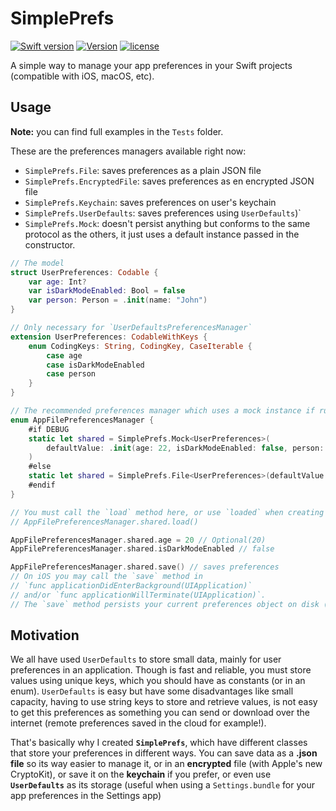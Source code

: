 # SimplePrefs

[![Swift version](https://img.shields.io/badge/Swift-5.1-orange.svg)](https://swift.org/download)
[![Version](https://img.shields.io/badge/version-2.0-green.svg)](https://github.com/illescasDaniel/Questions/releases)
[![license](https://img.shields.io/github/license/mashape/apistatus.svg)](https://github.com/illescasDaniel/SimplePrefs/blob/master/LICENSE)

A simple way to manage your app preferences in your Swift projects (compatible with iOS, macOS, etc).

## Usage

**Note:** you can find full examples in the `Tests` folder.

These are the preferences managers available right now:
- `SimplePrefs.File`: saves preferences as a plain JSON file
- `SimplePrefs.EncryptedFile`: saves preferences as en encrypted JSON file
- `SimplePrefs.Keychain`: saves preferences on user's keychain
- `SimplePrefs.UserDefaults`: saves preferences using `UserDefaults`)`
- `SimplePrefs.Mock`: doesn't persist anything but conforms to the same protocol as the others, it just uses a default instance passed in the constructor.

```swift
// The model
struct UserPreferences: Codable {
	var age: Int?
	var isDarkModeEnabled: Bool = false
	var person: Person = .init(name: "John")
}

// Only necessary for `UserDefaultsPreferencesManager`
extension UserPreferences: CodableWithKeys {
	enum CodingKeys: String, CodingKey, CaseIterable {
		case age
		case isDarkModeEnabled
		case person
	}
}

// The recommended preferences manager which uses a mock instance if runnning on a DEBUG executable
enum AppFilePreferencesManager {
	#if DEBUG
	static let shared = SimplePrefs.Mock<UserPreferences>(
		defaultValue: .init(age: 22, isDarkModeEnabled: false, person: .init(name: "Peter"))
	)
	#else
	static let shared = SimplePrefs.File<UserPreferences>(defaultValue: .init()).loaded
	#endif
}

```
```swift
// You must call the `load` method here, or use `loaded` when creating the shared instance
// AppFilePreferencesManager.shared.load()

AppFilePreferencesManager.shared.age = 20 // Optional(20)
AppFilePreferencesManager.shared.isDarkModeEnabled // false

AppFilePreferencesManager.shared.save() // saves preferences
// On iOS you may call the `save` method in 
// `func applicationDidEnterBackground(UIApplication)`
// and/or `func applicationWillTerminate(UIApplication)`.
// The `save` method persists your current preferences object on disk (in this case)
```

## Motivation

We all have used `UserDefaults` to store small data, mainly for user preferences in an application. Though is fast and reliable, you must store values using unique keys, which you should have as constants (or in an enum). 
`UserDefaults` is easy but have some disadvantages like small capacity, having to use string keys to store and retrieve values, is not easy to get this preferences as something you can send or download over the internet (remote preferences saved in the cloud for example!).

That's basically why I created **`SimplePrefs`**, which have different classes that store your preferences in different ways.
You can save data as a **.json file** so its way easier to manage it, or in an **encrypted** file (with Apple's new CryptoKit), or save it on the **keychain** if you prefer, or even use **`UserDefaults`** as its storage (useful when using a `Settings.bundle` for your app preferences in the Settings app)

